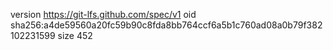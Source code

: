 version https://git-lfs.github.com/spec/v1
oid sha256:a4de59560a20fc59b90c8fda8bb764ccf6a5b1c760ad08a0b79f382102231599
size 452
